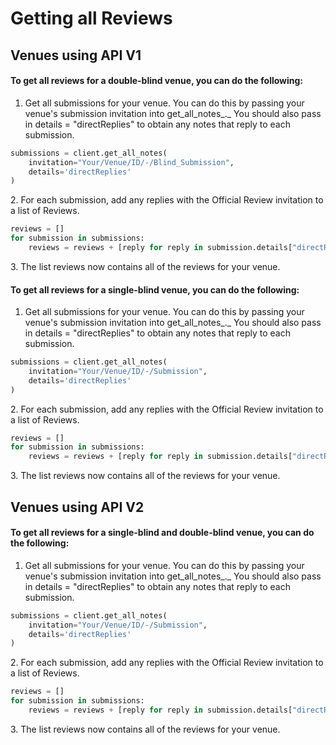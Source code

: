 # Getting all Reviews

## Venues using API V1

#### To get all reviews for a double-blind venue, you can do the following:&#x20;

1. Get all submissions for your venue. You can do this by passing your venue's submission invitation into get\_all\_notes_._ You should also pass in details = "directReplies" to obtain any notes that reply to each submission.&#x20;

```python
submissions = client.get_all_notes(
    invitation="Your/Venue/ID/-/Blind_Submission",
    details='directReplies'
)
```

2\. For each submission, add any replies with the Official Review invitation to a list of Reviews.&#x20;

```python
reviews = [] 
for submission in submissions:
    reviews = reviews + [reply for reply in submission.details["directReplies"] if reply["invitation"].endswith("Official_Review")]
```

3\. The list reviews now contains all of the reviews for your venue.

#### To get all reviews for a single-blind venue, you can do the following:

1. Get all submissions for your venue. You can do this by passing your venue's submission invitation into get\_all\_notes_._ You should also pass in details = "directReplies" to obtain any notes that reply to each submission.&#x20;

```python
submissions = client.get_all_notes(
    invitation="Your/Venue/ID/-/Submission",
    details='directReplies'
)
```

2\. For each submission, add any replies with the Official Review invitation to a list of Reviews.&#x20;

```python
reviews = [] 
for submission in submissions:
    reviews = reviews + [reply for reply in submission.details["directReplies"] if reply["invitation"].endswith("Official_Review")]
```

3\. The list reviews now contains all of the reviews for your venue.

## Venues using API V2

#### To get all reviews for a single-blind and double-blind venue, you can do the following:

1. Get all submissions for your venue. You can do this by passing your venue's submission invitation into get\_all\_notes_._ You should also pass in details = "directReplies" to obtain any notes that reply to each submission.&#x20;

```python
submissions = client.get_all_notes(
    invitation="Your/Venue/ID/-/Submission",
    details='directReplies'
)
```

2\. For each submission, add any replies with the Official Review invitation to a list of Reviews.&#x20;

```python
reviews = [] 
for submission in submissions:
    reviews = reviews + [reply for reply in submission.details["directReplies"] if reply["invitation"].endswith("Official_Review")]
```

3\. The list reviews now contains all of the reviews for your venue.
